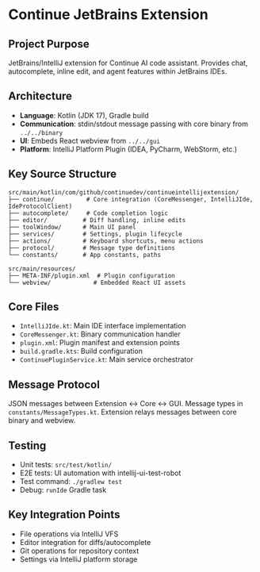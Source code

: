 # Continue JetBrains Extension

## Project Purpose

JetBrains/IntelliJ extension for Continue AI code assistant. Provides chat, autocomplete, inline edit, and agent features within JetBrains IDEs.

## Architecture

- **Language**: Kotlin (JDK 17), Gradle build
- **Communication**: stdin/stdout message passing with core binary from `../../binary`
- **UI**: Embeds React webview from `../../gui`
- **Platform**: IntelliJ Platform Plugin (IDEA, PyCharm, WebStorm, etc.)

## Key Source Structure

```
src/main/kotlin/com/github/continuedev/continueintellijextension/
├── continue/         # Core integration (CoreMessenger, IntelliJIde, IdeProtocolClient)
├── autocomplete/     # Code completion logic
├── editor/          # Diff handling, inline edits
├── toolWindow/      # Main UI panel
├── services/        # Settings, plugin lifecycle
├── actions/         # Keyboard shortcuts, menu actions
├── protocol/        # Message type definitions
└── constants/       # App constants, paths

src/main/resources/
├── META-INF/plugin.xml  # Plugin configuration
└── webview/            # Embedded React UI assets
```

## Core Files

- `IntelliJIde.kt`: Main IDE interface implementation
- `CoreMessenger.kt`: Binary communication handler
- `plugin.xml`: Plugin manifest and extension points
- `build.gradle.kts`: Build configuration
- `ContinuePluginService.kt`: Main service orchestrator

## Message Protocol

JSON messages between Extension ↔ Core ↔ GUI. Message types in `constants/MessageTypes.kt`. Extension relays messages between core binary and webview.

## Testing

- Unit tests: `src/test/kotlin/`
- E2E tests: UI automation with intellij-ui-test-robot
- Test command: `./gradlew test`
- Debug: `runIde` Gradle task

## Key Integration Points

- File operations via IntelliJ VFS
- Editor integration for diffs/autocomplete
- Git operations for repository context
- Settings via IntelliJ platform storage
